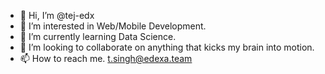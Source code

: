 - 👋 Hi, I’m @tej-edx
- 👀 I’m interested in Web/Mobile Development.
- 🌱 I’m currently learning Data Science.
- 💞️ I’m looking to collaborate on anything that kicks my brain into motion.
- 📫 How to reach me. t.singh@edexa.team

<!---
tej-edx/tej-edx is a ✨ special ✨ repository because its `README.md` (this file) appears on your GitHub profile.
You can click the Preview link to take a look at your changes.
--->
